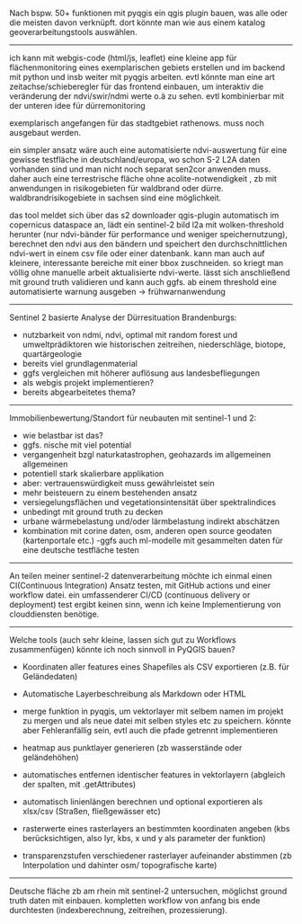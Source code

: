 Nach bspw. 50+ funktionen mit pyqgis ein qgis plugin bauen, was alle oder die meisten davon verknüpft. dort könnte man wie aus einem katalog geoverarbeitungstools auswählen. 

_________

ich kann mit webgis-code (html/js, leaflet) eine kleine app für flächenmonitoring eines exemplarischen gebiets erstellen und im backend mit python und insb weiter mit pyqgis arbeiten. evtl könnte man eine art zeitachse/schieberegler für das frontend einbauen, um interaktiv die veränderung der ndvi/swir/ndmi werte o.ä zu sehen. evtl kombinierbar mit der unteren idee für dürremonitoring

exemplarisch angefangen für das stadtgebiet rathenows. muss noch ausgebaut werden. 

ein simpler ansatz wäre auch eine automatisierte ndvi-auswertung für eine gewisse testfläche in deutschland/europa, wo schon S-2 L2A daten vorhanden sind und man nicht noch separat sen2cor anwenden muss. daher auch eine terrestrische fläche ohne acolite-notwendigkeit , zb mit anwendungen in risikogebieten für waldbrand oder dürre. waldbrandrisikogebiete in sachsen sind eine möglichkeit. 

das tool meldet sich über das s2 downloader qgis-plugin automatisch im copernicus dataspace an, lädt ein sentinel-2 bild l2a mit wolken-threshold herunter (nur ndvi-bänder für performance und weniger speichernutzung), berechnet den ndvi aus den bändern und speichert den durchschnittlichen ndvi-wert in einem csv file oder einer datenbank. kann man auch auf kleinere, interessante bereiche mit einer bbox zuschneiden. so kriegt man völlig ohne manuelle arbeit aktualisierte ndvi-werte. lässt sich anschließend mit ground truth validieren und kann auch ggfs. ab einem threshold eine automatisierte warnung ausgeben -> frühwarnanwendung 

___________

Sentinel 2 basierte Analyse der Dürresituation Brandenburgs: 
- nutzbarkeit von ndmi, ndvi, optimal mit random forest und umweltprädiktoren wie historischen zeitreihen, niederschläge, biotope, quartärgeologie
- bereits viel grundlagenmaterial
- ggfs vergleichen mit höherer auflösung aus landesbefliegungen 
- als webgis projekt implementieren?
- bereits abgearbeitetes thema?


__________

Immobilienbewertung/Standort für neubauten mit sentinel-1 und 2:
- wie belastbar ist das? 
- ggfs. nische mit viel potential
- vergangenheit bzgl naturkatastrophen, geohazards im allgemeinen
allgemeinen
- potentiell stark skalierbare applikation
- aber: vertrauenswürdigkeit muss gewährleistet sein 
- mehr beisteuern zu einem bestehenden ansatz
- versiegelungsflächen und vegetationsintensität über spektralindices
- unbedingt mit ground truth zu decken
- urbane wärmebelastung und/oder lärmbelastung indirekt abschätzen
- kombination mit corine daten, osm, anderen open source geodaten (kartenportale etc.)
-ggfs auch ml-modelle mit gesammelten daten für eine deutsche testfläche testen


___________

An teilen meiner sentinel-2 datenverarbeitung möchte ich einmal einen CI(Continuous Integration) Ansatz testen, mit GitHub actions und einer workflow datei. ein umfassenderer CI/CD (continuous delivery or deployment) test ergibt keinen sinn, wenn ich keine Implementierung von clouddiensten benötige.

_____________


Welche tools (auch sehr kleine, lassen sich gut zu Workflows zusammenfügen) könnte ich noch sinnvoll in PyQGIS bauen? 

- Koordinaten aller features eines Shapefiles als CSV exportieren (z.B. für Geländedaten)

- Automatische Layerbeschreibung als Markdown oder HTML

- merge funktion in pyqgis, um vektorlayer mit selbem namen im projekt zu mergen und als neue datei mit selben styles etc zu speichern. könnte aber Fehleranfällig sein, evtl auch die pfade getrennt implementieren

- heatmap aus punktlayer generieren (zb wasserstände oder geländehöhen)

- automatisches entfernen identischer features in vektorlayern (abgleich der spalten, mit .getAttributes)

- automatisch linienlängen berechnen und optional exportieren als xlsx/csv (Straßen, fließgewässer etc) 

- rasterwerte eines rasterlayers an bestimmten koordinaten angeben (kbs berücksichtigen, also lyr, kbs, x und y als parameter der funktion)

- transparenzstufen verschiedener rasterlayer aufeinander abstimmen (zb Interpolation und dahinter osm/ topografische karte)

___________

Deutsche fläche zb am rhein mit sentinel-2 untersuchen, möglichst ground truth daten mit einbauen. kompletten workflow von anfang bis ende durchtesten (indexberechnung, zeitreihen, prozessierung). 



